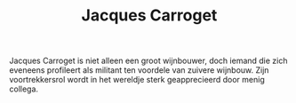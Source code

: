﻿---
title: Jacques Carroget
huis: Dom. de La Paonnerie
regio: Muscadet Coteaux de La Loire
photo: carroget.jpg
layout: wijnhuis

wijnen:
    - naam:  Muscadet'08
      ref:   Loi 0821
      app:   A.O.C. Muscadet Coteaux de La Loire
      type:  Blanc sec
      cep:   Melon de Bourgogne
      prijs: €7.29 
      opm:   the last bottles
    
    - naam:  Ca C'est du Groslot'09
      ref:   Loi 0908
      app:   Vin de France
      type:  Vin gris
      cep:   Grolleau
      prijs: €11.24
    
    - naam:  Voilà du Groslot'13
      ref:   
      app:   V.D.P. du Val de Loire
      type:  Vin gris
      cep:   Groslot
      prijs: €11.46
      opm:   

    - naam:  Simplement Gamay'13
      ref:   Loi 0974
      app:   A.O.C. Coteaux d'Ancenis
      type:  Rouge
      cep:   Gamay
      prijs: €11.46
      opm:  
      
    - naam:  Pineau de Loire'09
      ref:   Loi 0909
      app:   A.O.C. Coteaux d'Ancenis
      type:  Blanc sec
      cep:   Chenin blanc
      prijs: €12.62

    
---
Jacques Carroget is niet alleen een groot wijnbouwer, doch iemand die zich eveneens profileert als militant ten voordele van zuivere wijnbouw. Zijn voortrekkersrol wordt in het wereldje sterk geapprecieerd door menig collega.
